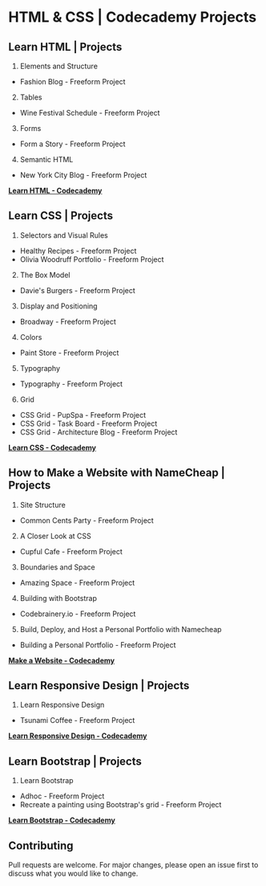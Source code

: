 # HTML & CSS | Codecademy Projects

## Learn HTML | Projects
1. Elements and Structure
- Fashion Blog - Freeform Project
2. Tables
- Wine Festival Schedule - Freeform Project
3. Forms
- Form a Story - Freeform Project
4. Semantic HTML
- New York City Blog - Freeform Project

**[Learn HTML - Codecademy](https://www.codecademy.com/learn/learn-html)**

## Learn CSS | Projects
1. Selectors and Visual Rules
- Healthy Recipes - Freeform Project
- Olivia Woodruff Portfolio - Freeform Project
2. The Box Model
- Davie's Burgers - Freeform Project
3. Display and Positioning
- Broadway - Freeform Project
4. Colors
- Paint Store - Freeform Project
5. Typography
- Typography - Freeform Project
6. Grid
- CSS Grid - PupSpa - Freeform Project
- CSS Grid - Task Board - Freeform Project
- CSS Grid - Architecture Blog - Freeform Project

**[Learn CSS - Codecademy](https://www.codecademy.com/learn/learn-css)**

## How to Make a Website with NameCheap | Projects
1. Site Structure
- Common Cents Party - Freeform Project
2. A Closer Look at CSS
- Cupful Cafe - Freeform Project
3. Boundaries and Space
- Amazing Space - Freeform Project
4. Building with Bootstrap
- Codebrainery.io - Freeform Project
5. Build, Deploy, and Host a Personal Portfolio with Namecheap
- Building a Personal Portfolio - Freeform Project

**[Make a Website - Codecademy](https://www.codecademy.com/learn/make-a-website)**

## Learn Responsive Design | Projects
1. Learn Responsive Design
- Tsunami Coffee - Freeform Project

**[Learn Responsive Design - Codecademy](https://www.codecademy.com/learn/learn-responsive-design)**

## Learn Bootstrap | Projects
1. Learn Bootstrap
- Adhoc - Freeform Project
- Recreate a painting using Bootstrap's grid - Freeform Project

**[Learn Bootstrap - Codecademy](https://www.codecademy.com/learn/learn-bootstrap)**

## Contributing
Pull requests are welcome. For major changes, please open an issue first to discuss what you would like to change.
